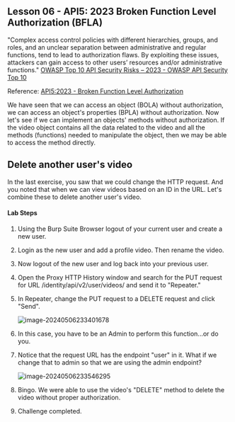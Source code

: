## Lesson 06 - API5: 2023 Broken Function Level Authorization (BFLA)

"Complex access control policies with different hierarchies, groups, and roles, and an unclear separation between administrative and regular functions, tend to lead to authorization flaws. By exploiting these issues, attackers can gain access to other users’ resources and/or administrative functions."
[OWASP Top 10 API Security Risks – 2023 - OWASP API Security Top 10](https://owasp.org/API-Security/editions/2023/en/0x11-t10/)

Reference: [API5:2023 - Broken Function Level Authorization](https://owasp.org/API-Security/editions/2023/en/0xa5-broken-function-level-authorization/)

We have seen that we can access an object (BOLA) without authorization, we can access an object's properties (BPLA) without authorization. Now let's see if we can implement an objects' methods without authorization. If the video object contains all the data related to the video and all the methods (functions) needed to manipulate the object, then we may be able to access the method directly.

## Delete another user's video

In the last exercise, you saw that we could change the HTTP request. And you noted that when we can view videos based on an ID in the URL. Let's combine these to delete another user's video.

#### Lab Steps

1. Using the Burp Suite Browser logout of your current user and create a new user.

2. Login as the new user and add a profile video. Then rename the video.

3. Now logout of the new user and log back into your previous user.

4. Open the Proxy HTTP History window and search for the PUT request for URL /identity/api/v2/user/videos/ and send it to "Repeater."

5. In Repeater, change the PUT request to a DELETE request and click "Send".

   ![image-20240506233401678](C:\Users\Thomas.Freeman\AppData\Roaming\Typora\typora-user-images\image-20240506233401678.png)

6. In this case, you have to be an Admin to perform this function...or do you.

7. Notice that the request URL has the endpoint "user" in it. What if we change that to admin so that we are using the admin endpoint?

   ![image-20240506233546295](C:\Users\Thomas.Freeman\AppData\Roaming\Typora\typora-user-images\image-20240506233546295.png)

8. Bingo. We were able to use the video's "DELETE" method to delete the video without proper authorization.

9. Challenge completed.

